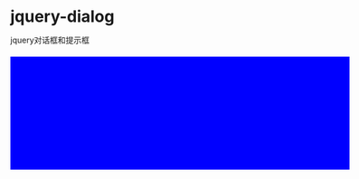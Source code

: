 jquery-dialog
=============

jquery对话框和提示框

<!DOCTYPE HTML PUBLIC "-//W3C//DTD HTML 4.01 Transitional//EN"
        "http://www.w3.org/TR/html4/loose.dtd">
<html>
<head>
    <title>Dialog</title>
    <meta http-equiv="Content-Type" content="text/html;charset=utf-8" />
    <link rel="stylesheet" type="text/css" href="public/css/jquery.dialog.css" />
    <script type="text/javascript" src="public/js/jquery.js"></script>
    <script type="text/javascript" src="public/js/navy.util.js"></script>
    <script type="text/javascript" src="public/js/jquery.dialog.js"></script>
    <style type="text/css">
        *{
            margin: 0;
            padding: 0;
        }
        #wrapper{
            width: 600px;
            height: 200px;
            background: blue;
            margin: 20px auto;
            overflow: hidden;
        }
        #content{
            width: 100%;
        }
        #content ul{
            width: 100%;
            overflow: hidden;
        }
        #content ul li{
            width: 100%;
            height: 20px;
            line-height: 20px;
            float: left;
        }
    </style>
</head>
<body>
    <div id="wrapper">
        <div id="content"></div>
    </div>
<script type="text/javascript">
    $(function(){
//        具体的参数配置如下
//        title:'温馨提示',//对话框标题
//        isShowTiTle:true,//是否显示标题
//        closeText:'X',//关闭按钮文字
//        closeCbf:noop,//点击关闭按钮的回调
//        isShowCloseBtn:true,//是否显示关闭按钮
//        isMask:true,//是否显示遮罩层
//        isClickMaskCloseDialog:false,//点击遮罩层是否关闭对话框
//        clickMaskCbf:noop,//点击遮罩层的回调
//        sureBtnText:'确定',//确定按钮的文字
//        sureBtnCbf:noop,//点击确定按钮的回调
//        isShowSureBtn:true,//是否显示确定按钮
//        cancelBtnText:'取消',//取消按钮的文字
//        cancelBtnCbf:noop,//点击取消按钮的回调
//        isShowCancelBtn:true,//是否显示取消按钮
//        target:'body',//对话框的容器，默认为body
//        dialogWidth:null,//对话框的宽度
//        dialogHeight:null,//对话框的高度
//        marginLeft:null,//对话框距离容器左边的值
//        marginTop:null,//对话框距离容器右边的值
//        dialogClass:'',//对话框的容器类
//        position:'fixed',//对话框定位，默认为固定定位
//        autoClose:0//自动关闭对话框的时间，0表示不关闭,单位为秒
        //demo:
        new NAVY.Dialog('<div class="testNavy"><div class="test1">测试对话框测试对话框测试对话框</div><div class="test2">测试对话框测试对话框测试对话框</div></div><div>测试对话框测试对话框测试对话框测试对话框测试对话框测试对话框</div><div>测试对话框测试对话框测试对话框测试对话框测试对话框测试对话框</div>',{title:'navy',dialogClass:'loveyou',sureBtnCbf:function(){alert('点击了确定')},cancelBtnCbf:function(){alert('点击了取消')}});
    });
</script>
</body>
</html>

